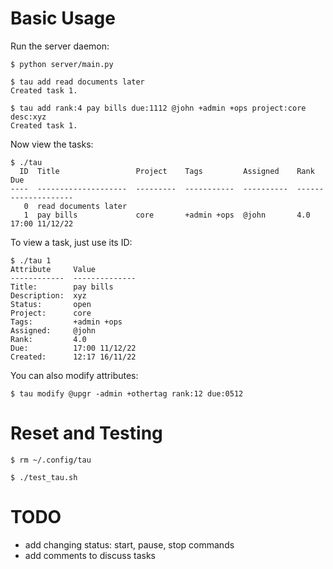 # Basic Usage

Run the server daemon:

```
$ python server/main.py
```

```
$ tau add read documents later
Created task 1.

$ tau add rank:4 pay bills due:1112 @john +admin +ops project:core desc:xyz
Created task 1.
```

Now view the tasks:

```
$ ./tau
  ID  Title                 Project    Tags         Assigned    Rank    Due
----  --------------------  ---------  -----------  ----------  ------  --------------
   0  read documents later
   1  pay bills             core       +admin +ops  @john       4.0     17:00 11/12/22
```

To view a task, just use its ID:

```
$ ./tau 1
Attribute     Value
------------  --------------
Title:        pay bills
Description:  xyz
Status:       open
Project:      core
Tags:         +admin +ops
Assigned:     @john
Rank:         4.0
Due:          17:00 11/12/22
Created:      12:17 16/11/22
```

You can also modify attributes:

```
$ tau modify @upgr -admin +othertag rank:12 due:0512
```

# Reset and Testing

```
$ rm ~/.config/tau
```

```
$ ./test_tau.sh
```

# TODO

* add changing status: start, pause, stop commands
* add comments to discuss tasks
